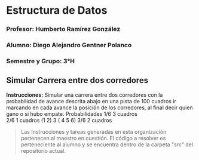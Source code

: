 # Estructura de Datos



### Profesor: Humberto Ramírez González

### Alumno: Diego Alejandro Gentner Polanco

### Semestre y Grupo: 3°H



## Simular Carrera entre dos corredores

**Instrucciones:** Simular una carrera entre dos corredores con la probabilidad de avance descrita abajo en una pista de 100 cuadros
ir marcando en cada avance la posición de los corredores, al final decir quien gano o si hubo empate.
Probabilidades
1/6    3 cuadros             
2/6    1 cuadros              (1    2)   3  ( 4   5   6)
3/6    2 cuadros



> Las Instrucciones y tareas generadas en esta organización pertenecen al maestro en cuestión. El código a resolver es perteneciente al alumno y se encuentra dentro de la carpeta "src" del repositorio actual.